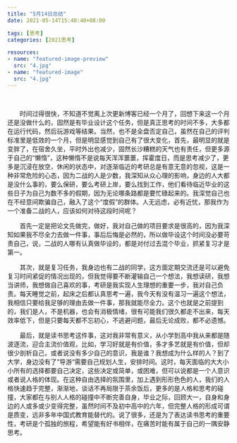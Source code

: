 ```yaml
---
title: "5月14日总结"
date: 2021-05-14T15:40:40+08:00

tags: [思考]
categories: [2021思考]

resources:
- name: "featured-image-preview"
  src: "4.jpg"
- name: "featured-image"
  src: "4.jpg"
---
```




​	<!--more-->

　　时间过得很快，不知道不觉离上次更新博客已经一个月了，回想下来这一个月还是没做什么的，固然是有毕业设计这个任务，但是真正思考的时间不多，大多都在运行代码，然后玩游戏等结果。当然，也不是全盘否定自己，虽然在自己的评判标准里是低效的一个月，但是明显感觉到自己有了很大变化，首先，最明显的就是变胖了，在宿舍久坐，平时外出也减少，固然长沙糟糕的天气也有责任，但更多源于自己的“懒惰”，这种懒惰不是说每天浑浑噩噩，挥霍度日，而是思考减少了，更多是沉浸在放空，休闲的状态中，对逐渐临近的考研总是有意无意的忽视，这是一种非常危险的心态，因为二战的人是少数，我深知从众心理的影响，身边的人大都是没什么事的，要么保研，要么考研上岸，要么找到工作，他们看待临近毕业的这些日子为自己为数不多的假期，因为无论哪条路都是要忙碌起来的。我深觉自己也在不经意间欺骗自己，融入了这个“度假”的群体。人无远虑，必有近忧，那我作为一个准备二战的人，应该如何对待这段时间呢？

　　首先一定是把论文先做完，做好，我对自己做的项目要求是很高的，因为我深知如果我不尽全力去做一件事，事后后悔是必然的，所以做毕设这个时间没必要苛责自己，说，二战的人哪有认真做毕设的，都是对付过去混个毕业，抓紧复习才是第一。

　　其次，就是复习任务，我身边也有二战的同学，这方面定期交流还是可以避免复习时间紧促的情况出现的，但我觉得要不断灌输自己一个想法，我想读研，我想当讲师，我想做自己喜欢的事，考研是我实现人生理想的重要一步，我对自己负责。每天睡觉之前，起床之后都认真思考一遍，我今天有没有温习一遍这个想法，我相信只要给我足够的理由去做一件事，那我就能尽全力。这个也就是之前提到的，我们是人，不是机器，也会有消极情绪，很有可能我们很久都走不出来，每天效率低下，但是只要每天都不忘初心，不逃避问题，最后无论成败，都不必遗憾。

　　最后，就是读书思考这件事，这对我非常有意义，从小学到高中我从来都是随波逐流，迎合主流价值观，比如，学习好就是有价值，多才多艺就是有价值，但却很少剖析自己，或者说没有多少自己的意识，我是谁？我想成为什么样的人？到了大学，身边没有了”导游“需要自己规划人生，安排时间。这时，每天面临的大大小小所有的选择都要自己决定，这些决定或简单，或困难，但可以说都是一个人意识或者说人格的体现。在这种自由选择的氛围里，加上遇到形形色色的人，我们的人格快速趋于完整，渐渐地，谈话不再局限于茶余饭后，更多的是人格和思考的碰撞，大家都在与别人人格的碰撞中不断完善自身，毕业之际，回顾大一，自身和身边的人或多或少变得完整，虽然时间不及初中高中的六年，但完整人格的形成可谓是质变，远非多年中国式教育能替代的。说了很多，还是为了表达读书思考的重要性，考研是个孤独的旅程，希望能有好书相伴，在痛苦时能有属于自己的一隅安静思考。

